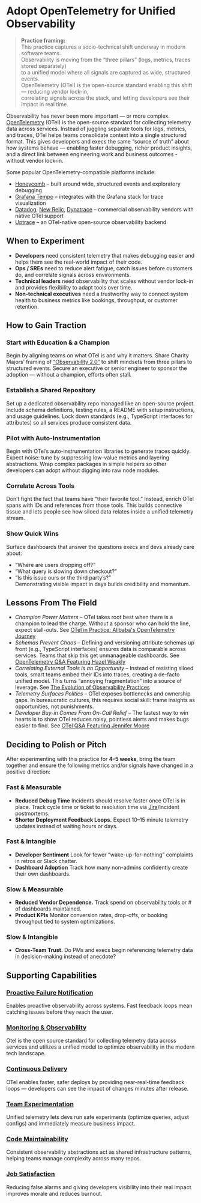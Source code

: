 # Adopt OpenTelemetry for Unified Observability

> **Practice framing:**  
> This practice captures a socio-technical shift underway in modern software teams.  
> Observability is moving from the “three pillars” (logs, metrics, traces stored separately)  
> to a unified model where all signals are captured as wide, structured events.  
> OpenTelemetry (OTel) is the open-source standard enabling this shift — reducing vendor lock-in,  
> correlating signals across the stack, and letting developers see their impact in real time.


Observability has never been more important — or more complex. [OpenTelemetry](https://opentelemetry.io/) (OTel) is the open-source standard for collecting telemetry data across services. Instead of juggling separate tools for logs, metrics, and traces, OTel helps teams consolidate context into a single structured format. This gives developers and execs the same “source of truth” about how systems behave — enabling faster debugging, richer product insights, and a direct link between engineering work and business outcomes - without vendor lock-in.

Some popular OpenTelemetry-compatible platforms include:  
- [Honeycomb](https://www.honeycomb.io/) – built around wide, structured events and exploratory debugging  
- [Grafana Tempo](https://grafana.com/oss/tempo/) – integrates with the Grafana stack for trace visualization  
- [Datadog](https://www.datadoghq.com/), [New Relic](https://newrelic.com/), [Dynatrace](https://www.dynatrace.com/) – commercial observability vendors with native OTel support  
- [Uptrace](https://uptrace.dev/) – an OTel-native open-source observability backend  

## When to Experiment

- **Developers** need consistent telemetry that makes debugging easier and helps them see the real-world impact of their code.
- **Ops / SREs** need to reduce alert fatigue, catch issues before customers do, and correlate signals across environments.  
- **Technical leaders** need observability that scales without vendor lock-in and provides flexibility to adapt tools over time.  
- **Non-technical executives** need a trustworthy way to connect system health to business metrics like bookings, throughput, or customer retention.  

## How to Gain Traction

### Start with Education & a Champion
Begin by aligning teams on what OTel is and why it matters. Share Charity Majors’ framing of [“Observability 2.0”](https://www.honeycomb.io/blog/one-key-difference-observability1dot0-2dot0) to shift mindsets from three pillars to structured events. Secure an executive or senior engineer to sponsor the adoption — without a champion, efforts often stall.  

### Establish a Shared Repository
Set up a dedicated observability repo managed like an open-source project. Include schema definitions, testing rules, a README with setup instructions, and usage guidelines. Lock down standards (e.g., TypeScript interfaces for attributes) so all services produce consistent data.

### Pilot with Auto-Instrumentation
Begin with OTel’s auto-instrumentation libraries to generate traces quickly. Expect noise: tune by suppressing low-value metrics and layering abstractions. Wrap complex packages in simple helpers so other developers can adopt without digging into raw node modules.

### Correlate Across Tools
Don’t fight the fact that teams have “their favorite tool.” Instead, enrich OTel spans with IDs and references from those tools. This builds connective tissue and lets people see how siloed data relates inside a unified telemetry stream.

### Show Quick Wins
Surface dashboards that answer the questions execs and devs already care about:  
- “Where are users dropping off?”  
- “What query is slowing down checkout?”  
- “Is this issue ours or the third party’s?”  
Demonstrating visible impact in days builds credibility and momentum.

## Lessons From The Field
- _Champion Power Matters_ – OTel takes root best when there is a champion to lead the charge. Without a sponsor who can hold the line, expect stall-outs. See [OTel in Practice: Alibaba's OpenTelemetry Journey](https://www.youtube.com/watch?v=fgbB0HhVBq8)
- _Schemas Prevent Chaos_ – Defining and versioning attribute schemas up front (e.g., TypeScript interfaces) ensures data is comparable across services. Teams that skip this get unmanageable dashboards. See [OpenTelemetry Q&A Featuring Hazel Weakly](https://github.com/open-telemetry/sig-end-user/blob/main/video-transcripts/transcripts/2023-09-13T19:26:10Z-opentelemetry-q-a-feat-hazel-weakly.md)
- _Correlating External Tools is an Opportunity_ – Instead of resisting siloed tools, smart teams embed their IDs into traces, creating a de-facto unified model. This turns “annoying fragmentation” into a source of leverage. See [The Evolution of Observability Practices](https://github.com/open-telemetry/sig-end-user/blob/main/video-transcripts/transcripts/2023-10-11T20:52:28Z-the-evolution-of-observability-practices.md)
- _Telemetry Surfaces Politics_ – OTel exposes bottlenecks and ownership gaps. In bureaucratic
cultures, this requires social skill: frame insights as opportunities, not punishments.
- _Developer Buy-in Comes From On-Call Relief_ – The fastest way to win hearts is to show OTel reduces noisy, pointless alerts and makes bugs easier to find. See [OTel Q&A Featuring Jennifer Moore](https://github.com/open-telemetry/sig-end-user/blob/main/video-transcripts/transcripts/2023-12-04T23:34:44Z-otel-q-a-feat-jennifer-moore.md)

## Deciding to Polish or Pitch

After experimenting with this practice for **4–5 weeks**, bring the team together and ensure the following metrics and/or signals have changed in a positive direction:

### Fast & Measurable
- **Reduced Debug Time** Incidents should resolve faster once OTel is in place. Track cycle time or ticket to resolution time via [Jira](https://atlassian.com/software/jira)/incident postmortems.
- **Shorter Deployment Feedback Loops.** Expect 10–15 minute telemetry updates instead of waiting hours or days.  

### Fast & Intangible
- **Developer Sentiment** Look for fewer “wake-up-for-nothing” complaints in retros or Slack chatter.  
- **Dashboard Adoption** Track how many non-admins confidently create their own dashboards.  

### Slow & Measurable
- **Reduced Vendor Dependence.** Track spend on observability tools or # of dashboards maintained.  
- **Product KPIs** Monitor conversion rates, drop-offs, or booking throughput tied to system optimizations.  

### Slow & Intangible
- **Cross-Team Trust.** Do PMs and execs begin referencing telemetry data in decision-making instead of anecdote?  

## Supporting Capabilities
### [Proactive Failure Notification](/capabilities/proactive-failure-notification.md)
Enables proactive observability across systems. Fast feedback loops mean catching issues before they reach the user.

### [Monitoring & Observability](/capabilities/monitoring-and-observability.md)
Otel is the open source standard for collecting telemetry data across services and utilizes a unified model to optimize observability in the modern tech landscape.

### [Continuous Delivery](/capabilities/continuous-delivery.md)
OTel enables faster, safer deploys by providing near-real-time feedback loops — developers can see the impact of changes minutes after release.

### [Team Experimentation](/capabilities/team-experimentation.md)
Unified telemetry lets devs run safe experiments (optimize queries, adjust configs) and immediately measure business impact.

### [Code Maintainability](/capabilities/code-maintainability.md)
Consistent observability abstractions act as shared infrastructure patterns, helping teams manage complexity across many repos.

### [Job Satisfaction](/capabilities/job-satisfaction.md)
Reducing false alarms and giving developers visibility into their real impact improves morale and reduces burnout.




